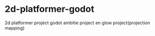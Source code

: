 # 2d-platformer-godot
 2d platformer project godot
ambitie project en glow project(projection mapping)
